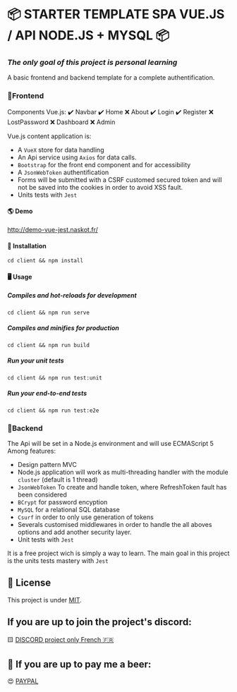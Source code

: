 
# 📦 STARTER TEMPLATE SPA VUE.JS / API NODE.JS + MYSQL 📦

### *The only goal of this project is personal learning*
A basic frontend and backend template for a complete authentification.

### 📝Frontend
Components Vue.js:
✔️ Navbar
✔️ Home
❌ About
✔️ Login
✔️ Register
❌ LostPassword
❌ Dashboard
❌ Admin

Vue.js content application is:
- A ``VueX`` store for data handling
- An Api service using ``Axios`` for data calls.
- ``Bootstrap`` for the front end component and for accessibility
- A ``JsonWebToken`` authentification
- Forms will be submitted with a CSRF customed secured token and will not be saved into the cookies in order to avoid XSS fault.
- Units tests with ``Jest``

#### 🌎 Demo
http://demo-vue-jest.naskot.fr/


#### 💾 Installation
```
cd client && npm install
```

#### 🖥️ Usage
##### Compiles and hot-reloads for development
```
cd client && npm run serve
```

##### Compiles and minifies for production
```
cd client && npm run build
```

##### Run your unit tests
```
cd client && npm run test:unit
```

##### Run your end-to-end tests
```
cd client && npm run test:e2e
```

### 📝Backend
The Api will be set in a Node.js environment and will use ECMAScript 5
Among features:
- Design pattern MVC
- Node.js application will work as multi-threading handler with the module ``cluster`` (default is 1 thread)
- ``JsonWebToken`` To create and handle token, where RefreshToken fault has been considered
- ``BCrypt`` for password encyption
- ``MySQL`` for a relational SQL database 
- ``Csurf`` in order to only use generation of tokens
- Severals customised middlewares in order to handle the all aboves options and add another security layer.
- Unit tests with ``Jest``

It is a free project wich is simply a way to learn. The main goal in this project is the units tests mastery with ``Jest``


## 🔖 License
This project is under [MIT](/LICENSE.md).

## If you are up to join the project's discord:
🟨 [DISCORD project only French 🇫🇷](https://discord.gg/257rUb9)


## 🍺 If you are up to pay me a beer:
😍 [PAYPAL](https://www.paypal.com/paypalme/Julien06100?locale.x=fr_FR)

